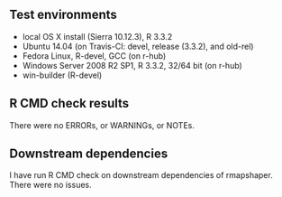 ## Test environments
* local OS X install (Sierra 10.12.3), R 3.3.2
* Ubuntu 14.04 (on Travis-CI: devel, release (3.3.2), and old-rel)
* Fedora Linux, R-devel, GCC (on r-hub)
* Windows Server 2008 R2 SP1, R 3.3.2, 32/64 bit (on r-hub)
* win-builder (R-devel)

## R CMD check results
There were no ERRORs, or WARNINGs, or NOTEs.

## Downstream dependencies
I have run R CMD check on downstream dependencies of rmapshaper. There were no
issues.
